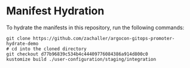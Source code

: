 # Manifest Hydration

To hydrate the manifests in this repository, run the following commands:

```shell
git clone https://github.com/zachaller/argocon-gitops-promoter-hydrate-demo
# cd into the cloned directory
git checkout d77b96839c534b4c44409776084386a914d800c0
kustomize build ./user-configuration/staging/integration
```
